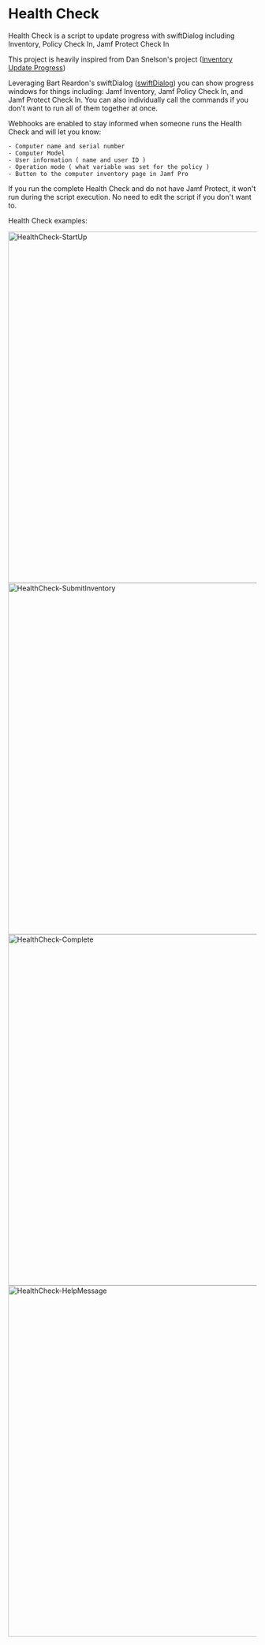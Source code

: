 # Health Check

Health Check is a script to update progress with swiftDialog including Inventory, Policy Check In, Jamf Protect Check In

This project is heavily inspired from Dan Snelson's project ([Inventory Update Progress](https://snelson.us/2024/02/inventory-update-progress-2/))

Leveraging Bart Reardon's swiftDialog ([swiftDialog](https://github.com/swiftDialog/swiftDialog)) you can show progress windows for things including: Jamf Inventory, Jamf Policy Check In, and Jamf Protect Check In. You can also individually call the commands if you don't want to run all of them together at once. 

Webhooks are enabled to stay informed when someone runs the Health Check and will let you know:

    - Computer name and serial number
    - Computer Model
    - User information ( name and user ID )
    - Operation mode ( what variable was set for the policy )
    - Button to the computer inventory page in Jamf Pro

If you run the complete Health Check and do not have Jamf Protect, it won't run during the script execution. No need to edit the script if you don't want to. 

Health Check examples:


<img width="712" alt="HealthCheck-StartUp" src="https://github.com/AndrewMBarnett/HealthCheck/assets/138056529/3bf173c6-f41a-4955-be3e-684615f0b454">
<img width="712" alt="HealthCheck-SubmitInventory" src="https://github.com/AndrewMBarnett/HealthCheck/assets/138056529/4314ab6f-d6c9-41c1-bcd3-4dcf4d18ec34">
<img width="712" alt="HealthCheck-Complete" src="https://github.com/AndrewMBarnett/HealthCheck/assets/138056529/10f137f4-61b9-4097-abbc-c787ad818821">
<img width="712" alt="HealthCheck-HelpMessage" src="https://github.com/AndrewMBarnett/HealthCheck/assets/138056529/a9fc2e06-32d2-44f7-b43d-51f264e87ebb">
